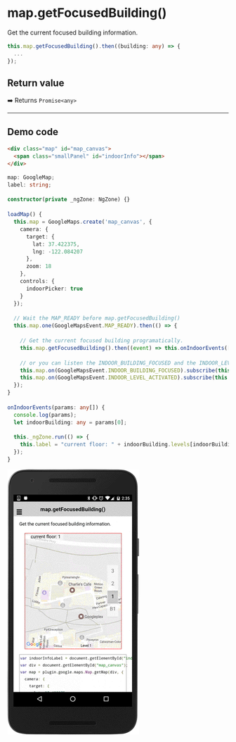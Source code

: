 # map.getFocusedBuilding()

Get the current focused building information.

```typescript
this.map.getFocusedBuilding().then((building: any) => {
  ...
});
```

## Return value

:arrow_right: Returns `Promise<any>`

----------------------------------------------------------------------------------------------------------

## Demo code

```html
<div class="map" id="map_canvas">
  <span class="smallPanel" id="indoorInfo"></span>
</div>
```

```typescript
map: GoogleMap;
label: string;

constructor(private _ngZone: NgZone) {}

loadMap() {
  this.map = GoogleMaps.create('map_canvas', {
    camera: {
      target: {
        lat: 37.422375,
        lng: -122.084207
      },
      zoom: 18
    },
    controls: {
      indoorPicker: true
    }
  });

  // Wait the MAP_READY before map.getFocusedBuilding()
  this.map.one(GoogleMapsEvent.MAP_READY).then(() => {

    // Get the current focused building programatically.
    this.map.getFocusedBuilding().then((event) => this.onIndoorEvents([event]));

    // or you can listen the INDOOR_BUILDING_FOCUSED and the INDOOR_LEVEL_ACTIVATED events.
    this.map.on(GoogleMapsEvent.INDOOR_BUILDING_FOCUSED).subscribe(this.onIndoorEvents.bind(this));
    this.map.on(GoogleMapsEvent.INDOOR_LEVEL_ACTIVATED).subscribe(this.onIndoorEvents.bind(this));
  });
}

onIndoorEvents(params: any[]) {
  console.log(params);
  let indoorBuilding: any = params[0];

  this._ngZone.run(() => {
    this.label = "current floor: " + indoorBuilding.levels[indoorBuilding.activeLevelIndex].name;
  });
}
```

![](image.gif)
